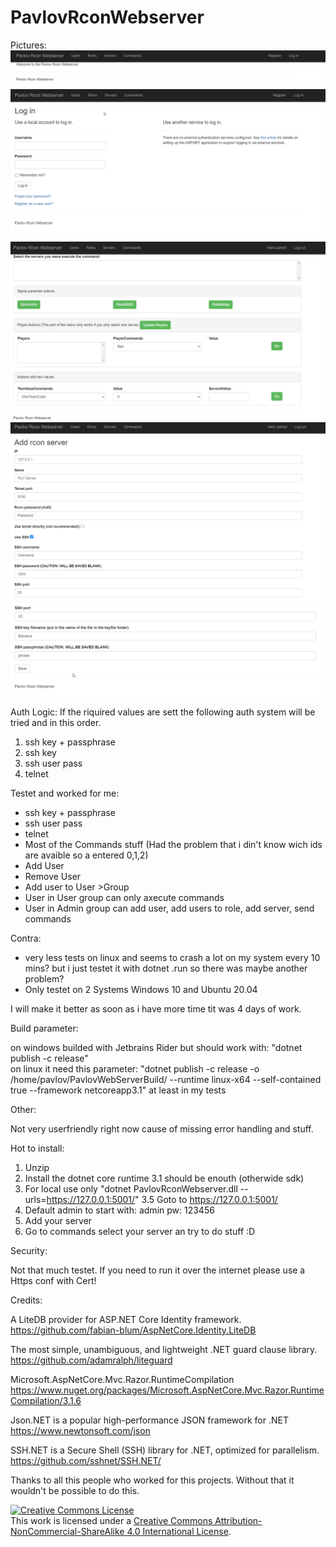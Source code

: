 # PavlovRconWebserver

Pictures:
![Index](https://github.com/devinSpitz/PavlovRconWebserver/blob/master/Pictures/Index.png?raw=true)
![Login](https://github.com/devinSpitz/PavlovRconWebserver/blob/master/Pictures/Login.png?raw=true)
![Commands](https://github.com/devinSpitz/PavlovRconWebserver/blob/master/Pictures/Commands.png?raw=true)
![AddServerPart1](https://github.com/devinSpitz/PavlovRconWebserver/blob/master/Pictures/AddServerPart1.png?raw=true)
![AddServerPart1](https://github.com/devinSpitz/PavlovRconWebserver/blob/master/Pictures/AddServerPart2.png?raw=true)


Auth Logic:
If the riquired values are sett the following auth system will be tried and in this order.

1. ssh key + passphrase
2. ssh key
3. ssh user pass
4. telnet

Testet and worked for me:

- ssh key + passphrase
- ssh user pass
- telnet
- Most of the Commands stuff (Had the problem that i din't know wich ids are avaible so a entered 0,1,2)
- Add User
- Remove User
- Add user to User >Group
- User in User group can only axecute commands
- User in Admin group can add user, add users to role, add server, send commands

Contra:

- very less tests on linux and seems to crash a lot on my system every 10 mins? but i just testet it with dotnet .run so there was maybe another problem?
- Only testet on 2 Systems Windows 10 and Ubuntu 20.04

I will make it better as soon as i have more time tit was 4 days of work.

Build parameter:

on windows builded with Jetbrains Rider but should work with: "dotnet publish -c release"  
on linux it need this parameter:  "dotnet publish -c release -o /home/pavlov/PavlovWebServerBuild/ --runtime linux-x64 --self-contained true --framework netcoreapp3.1" at least in my tests

Other:

Not very userfriendly right now cause of missing error handling and stuff.

Hot to install:
1. Unzip
2. Install the dotnet core runtime 3.1 should be enouth (otherwide sdk)
3. For local use only "dotnet PavlovRconWebserver.dll --urls=https://127.0.0.1:5001/"
3.5 Goto to https://127.0.0.1:5001/
4. Default admin to start with: admin pw: 123456
5. Add your server
6. Go to commands select your server an try to do stuff :D


Security:

Not that much testet.
If you need to run it over the internet please use a Https conf with Cert!

Credits: 

A LiteDB provider for ASP.NET Core Identity framework.
https://github.com/fabian-blum/AspNetCore.Identity.LiteDB 

The most simple, unambiguous, and lightweight .NET guard clause library.
https://github.com/adamralph/liteguard

Microsoft.AspNetCore.Mvc.Razor.RuntimeCompilation
https://www.nuget.org/packages/Microsoft.AspNetCore.Mvc.Razor.RuntimeCompilation/3.1.6

Json.NET is a popular high-performance JSON framework for .NET
https://www.newtonsoft.com/json

SSH.NET is a Secure Shell (SSH) library for .NET, optimized for parallelism.
https://github.com/sshnet/SSH.NET/

Thanks to all this people who worked for this projects. Without that it wouldn't be possible to do this.




<a rel="license" href="http://creativecommons.org/licenses/by-nc-sa/4.0/"><img alt="Creative Commons License" style="border-width:0" src="https://i.creativecommons.org/l/by-nc-sa/4.0/88x31.png" /></a><br />This work is licensed under a <a rel="license" href="http://creativecommons.org/licenses/by-nc-sa/4.0/">Creative Commons Attribution-NonCommercial-ShareAlike 4.0 International License</a>.
